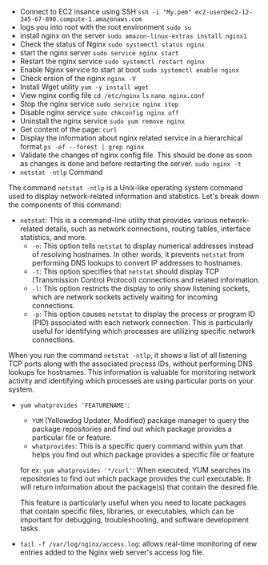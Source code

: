 * Connect to EC2 insance using SSH
  `ssh -i "My.pem" ec2-user@ec2-12-345-67-890.compute-1.amazonaws.com`
*  logs you into root with the root environment `sudo su`
*  install nginx on the server `sudo amazon-linux-extras install nginx1`
*  Check the status of Nginx `sudo systemctl status nginx`
*  start the nginx server `sudo service nginx start`
*  Restart the nginx service `sudo systemctl restart nginx`
*  Enable Nginx service to start at boot `sudo systemctl enable nginx`
*  Check ersion of the nginx `nginx -V`
*  Install Wget utility `yum -y install wget`
*  View nginx config file `cd /etc/nginx` `ls` `nano nginx.conf`
*  Stop the nginx service `sudo service nginx stop`
*  Disable nginx service `sudo chkconfig nginx off`
*  Uninstall the nginx service `sudo yum remove nginx`
*  Get content of the page: `curl `
*  Display the information about nginx related service in a hierarchical format `ps -ef --forest | grep nginx`
*  Validate the changes of nginx config file. This should be done as soon as changes is done and before restarting the server. `sudo nginx -t`
* `netstat -ntlp` Command

The command `netstat -ntlp` is a Unix-like operating system command used to display network-related information and statistics. Let's break down the components of this command:

  - `netstat`: This is a command-line utility that provides various network-related details, such as network connections, routing tables, interface statistics, and more.
    - `-n`: This option tells `netstat` to display numerical addresses instead of resolving hostnames. In other words, it prevents `netstat` from performing DNS lookups to convert IP addresses to hostnames.
    - `-t`: This option specifies that `netstat` should display TCP (Transmission Control Protocol) connections and related information.
    - `-l`: This option restricts the display to only show listening sockets, which are network sockets actively waiting for incoming connections.
    - `-p`: This option causes `netstat` to display the process or program ID (PID) associated with each network connection. This is particularly useful for identifying which processes are utilizing specific network connections.

When you run the command `netstat -ntlp`, it shows a list of all listening TCP ports along with the associated process IDs, without performing DNS lookups for hostnames. This information is valuable for monitoring network activity and identifying which processes are using particular ports on your system.

* `yum whatprovides 'FEATURENAME'`:
  - `YUM` (Yellowdog Updater, Modified) package manager to query the package repositories and find out which package provides a particular file or feature.
  - `whatprovides`: This is a specific query command within yum that helps you find out which package provides a specific file or feature

  for ex: `yum whatprovides '*/curl'`:  When executed, YUM searches its repositories to find out which package provides the curl executable. It will return information about the package(s) that contain the desired file. 

 
  This feature is particularly useful when you need to locate packages that contain specific files, libraries, or executables, which can be important for debugging, troubleshooting, and software development tasks.

* `tail -f /var/log/nginx/access.log`: allows real-time monitoring of new entries added to the Nginx web server's access log file.




  

